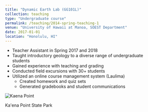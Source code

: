 ```yaml
---
title: "Dynamic Earth Lab (GG101L)"
collection: teaching
type: "Undergraduate course"
permalink: /teaching/2014-spring-teaching-1
venue: "University of Hawaii at Manoa, SOEST Department"
date: 2017-01-01
location: "Honolulu, HI"
---
```


* Teacher Assistant in Spring 2017 and 2018
* Taught introductory geology to a diverse range of undergraduate students
* Gained experience with teaching and grading 
* Conducted field excursions with 30+ students
* Utilized an online course management system (Laulima)
  * Created homework and quiz sets
  * Generated gradebooks and student communications

![Kaena Point](/website/images/KaenaPoint.jpg)

Ka'ena Point State Park
